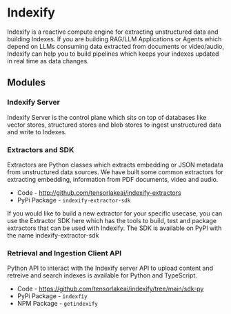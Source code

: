 # Indexify

Indexify is a reactive compute engine for extracting unstructured data and building Indexes. If you are building RAG/LLM Applications or Agents which depend on LLMs consuming data extracted from documents or video/audio, Indexify can help you to build pipelines which keeps your indexes updated in real time as data changes.

## Modules 
### Indexify Server
Indexify Server is the control plane which sits on top of databases like vector stores, structured stores and blob stores to ingest unstructured data and write to Indexes. 

### Extractors and SDK
Extractors are Python classes which extracts embedding or JSON metadata from unstructured data sources. We have built some common extractors for extracting embedding, information from PDF documents, video and audio.

* Code - http://github.com/tensorlakeai/indexify-extractors
* PyPi Package - `indexify-extractor-sdk`

If you would like to build a new extractor for your specific usecase, you can use the Extractor SDK here which has the tools to build, test and package extractors that can be used with Indexify. The SDK is available on PyPI with the name indexify-extractor-sdk

### Retrieval and Ingestion Client API 
Python API to interact with the Indexify server API to upload content and retreive and search indexes is available for Python and TypeScript.

* Code - https://github.com/tensorlakeai/indexify/tree/main/sdk-py 
* PyPi Package - `indexfiy`
* NPM Package - `getindexify`
